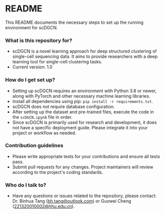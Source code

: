 # README #

This README documents the necessary steps to set up the running environment for scDGCN.

### What is this repository for? ###

* scDGCN is a novel learning approach for deep structured clustering of single-cell sequencing data. It aims to provide researchers with a deep learning tool for single-cell clustering tasks.
* Current version: 1.0

### How do I get set up? ###

* Setting up scDGCN requires an environment with Python 3.8 or newer, along with PyTorch and other necessary machine learning libraries.
* Install all dependencies using pip: `pip install -r requirements.txt`.
* scDGCN does not require database configuration.
* After setting up the dataset and pre-trained files, execute the code in the `scDGCN.ipynb` file in order.
* Since scDGCN is primarily used for research and development, it does not have a specific deployment guide. Please integrate it into your project or workflow as needed.

### Contribution guidelines ###

* Please write appropriate tests for your contributions and ensure all tests pass.
* Submit pull requests for any changes. Project maintainers will review according to the project's coding standards.

### Who do I talk to? ###

* Have any questions or issues related to the repository, please contact: Dr. Binhua Tang (bh.tang@outlook.com) or Guowei Cheng (221320010002@hhu.edu.cn).
